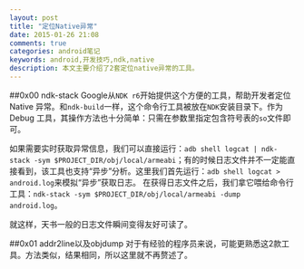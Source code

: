 ```yaml
---
layout: post
title: "定位Native异常"
date: 2015-01-26 21:08
comments: true
categories: android笔记
keywords: android,开发技巧,ndk,native
description: 本文主要介绍了2套定位native异常的工具。
---
```


##0x00 ndk-stack
Google从`NDK r6`开始提供这个方便的工具，帮助开发者定位Native 异常。和`ndk-build`一样，这个命令行工具被放在`NDK`安装目录下。作为Debug 工具，其操作方法也十分简单：只需在参数里指定包含符号表的`so`文件即可。

如果需要实时获取异常信息，我们可以直接运行：`adb shell logcat | ndk-stack -sym $PROJECT_DIR/obj/local/armeabi`；有的时候日志文件并不一定能直接看到，该工具也支持“异步”分析。这里我们首先运行：`adb shell logcat > android.log`来模拟“异步”获取日志。 在获得日志文件之后，我们拿它喂给命令行工具：`ndk-stack -sym $PROJECT_DIR/obj/local/armeabi -dump android.log`。

就这样，天书一般的日志文件瞬间变得友好可读了。

##0x01 addr2line以及objdump
对于有经验的程序员来说，可能更熟悉这2款工具。方法类似，结果相同，所以这里就不再赘述了。
